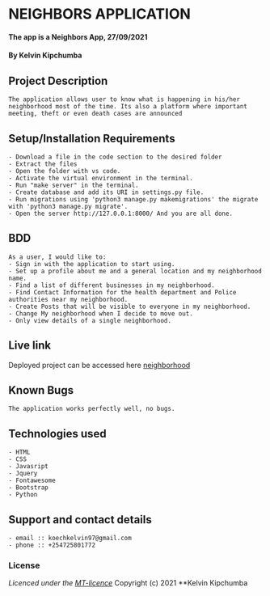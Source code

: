 # NEIGHBORS APPLICATION 
#### The app is a Neighbors App, 27/09/2021
#### **By Kelvin Kipchumba**
## Project Description
    The application allows user to know what is happening in his/her neighborhood most of the time. Its also a platform where important meeting, theft or even death cases are announced
## Setup/Installation Requirements
    - Download a file in the code section to the desired folder
    - Extract the files
    - Open the folder with vs code.
    - Activate the virtual environment in the terminal.
    - Run "make server" in the terminal.
    - Create database and add its URI in settings.py file.
    - Run migrations using 'python3 manage.py makemigrations' the migrate with 'python3 manage.py migrate'.
    - Open the server http://127.0.0.1:8000/ And you are all done.


## BDD
    As a user, I would like to:
    - Sign in with the application to start using.
    - Set up a profile about me and a general location and my neighborhood name.
    - Find a list of different businesses in my neighborhood.
    - Find Contact Information for the health department and Police authorities near my neighborhood.
    - Create Posts that will be visible to everyone in my neighborhood.
    - Change My neighborhood when I decide to move out.
    - Only view details of a single neighborhood.
  
## Live link
Deployed project can be accessed here [neighborhood](https://django-neighborhood.herokuapp.com/)   

## Known Bugs
    The application works perfectly well, no bugs.

## Technologies used
    - HTML
    - CSS
    - Javasript
    - Jquery
    - Fontawesome
    - Bootstrap
    - Python

## Support and contact details
    - email :: koechkelvin97@gmail.com
    - phone :: +254725801772

### License
*Licenced under the [MT-licence](https://github.com/k-koech/neighborhood-django/blob/master/LICENSE.md)*
Copyright (c) 2021 **Kelvin Kipchumba
